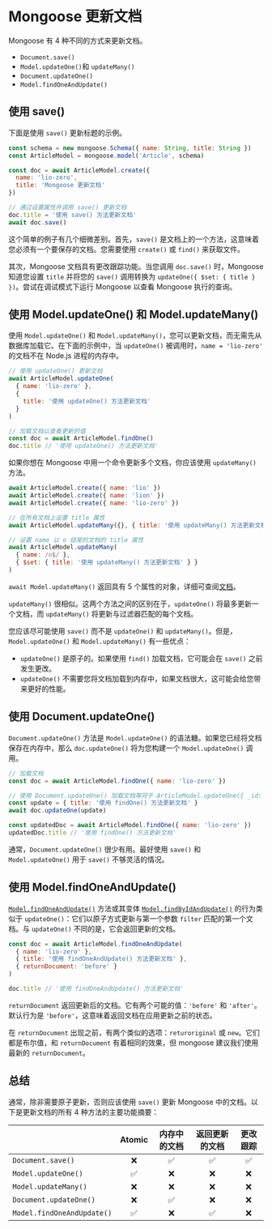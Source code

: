 # Mongoose 更新文档

Mongoose 有 4 种不同的方式来更新文档。

- `Document.save()`
- `Model.updateOne()`和 `updateMany()`
- `Document.updateOne()`
- `Model.findOneAndUpdate()`

## 使用 save()

下面是使用 `save()` 更新标题的示例。

```js
const schema = new mongoose.Schema({ name: String, title: String })
const ArticleModel = mongoose.model('Article', schema)

const doc = await ArticleModel.create({
  name: 'lio-zero',
  title: 'Mongoose 更新文档'
})

// 通过设置属性并调用 save() 更新文档
doc.title = '使用 save() 方法更新文档'
await doc.save()
```

这个简单的例子有几个细微差别。首先，`save()` 是文档上的一个方法，这意味着您必须有一个要保存的文档。您需要使用 `create()` 或 `find()` 来获取文件。

其次，Mongoose 文档具有更改跟踪功能。当您调用 `doc.save()` 时，Mongoose 知道您设置 `title` 并将您的 `save()` 调用转换为 `updateOne({ $set: { title } })`。尝试在调试模式下运行 Mongoose 以查看 Mongoose 执行的查询。

## 使用 Model.updateOne() 和 Model.updateMany()

使用 `Model.updateOne()` 和 `Model.updateMany()`，您可以更新文档，而无需先从数据库加载它。在下面的示例中，当 `updateOne()` 被调用时，`name = 'lio-zero'` 的文档不在 Node.js 进程的内存中。

```js
// 使用 updateOne() 更新文档
await ArticleModel.updateOne(
  { name: 'lio-zero' },
  {
    title: '使用 updateOne() 方法更新文档'
  }
)

// 加载文档以查看更新的值
const doc = await ArticleModel.findOne()
doc.title // '使用 updateOne() 方法更新文档'
```

如果你想在 Mongoose 中用一个命令更新多个文档，你应该使用 `updateMany()` 方法。

```js
await ArticleModel.create({ name: 'lio' })
await ArticleModel.create({ name: 'lion' })
await ArticleModel.create({ name: 'lio-zero' })

// 在所有文档上设置 title 属性
await ArticleModel.updateMany({}, { title: '使用 updateMany() 方法更新文档' })

// 设置 name 以 o 结尾的文档的 title 属性
await ArticleModel.updateMany(
  { name: /o$/ },
  { $set: { title: '使用 updateMany() 方法更新文档' } }
)
```

`await Model.updateMany()` 返回具有 5 个属性的对象，详细可查阅[文档](https://mongoosejs.com/docs/api.html#model_Model.updateMany)。

`updateMany()` 很相似。这两个方法之间的区别在于，`updateOne()` 将最多更新一个文档，而 `updateMany()` 将更新与过滤器匹配的每个文档。

您应该尽可能使用 `save()` 而不是 `updateOne()` 和 `updateMany()`。但是，`Model.updateOne()` 和 `Model.updateMany()` 有一些优点：

- `updateOne()` 是原子的。如果使用 `find()` 加载文档，它可能会在 `save()` 之前发生更改。
- `updateOne()` 不需要您将文档加载到内存中，如果文档很大，这可能会给您带来更好的性能。

## 使用 Document.updateOne()

`Document.updateOne()` 方法是 `Model.updateOne()` 的语法糖。如果您已经将文档保存在内存中，那么 `doc.updateOne()` 将为您构建一个 `Model.updateOne()` 调用。

```js
// 加载文档
const doc = await ArticleModel.findOne({ name: 'lio-zero' })

// 使用 Document.updateOne() 加载文档等同于 ArticleModel.updateOne({ _id: doc._id }, update)
const update = { title: '使用 findOne() 方法更新文档' }
await doc.updateOne(update)

const updatedDoc = await ArticleModel.findOne({ name: 'lio-zero' })
updatedDoc.title // '使用 findOne() 方法更新文档'
```

通常，`Document.updateOne()` 很少有用。最好使用 `save()` 和 `Model.updateOne()` 用于 `save()` 不够灵活的情况。

## 使用 Model.findOneAndUpdate()

[`Model.findOneAndUpdate()`](https://mongoosejs.com/docs/tutorials/findoneandupdate.html) 方法或其变体 [`Model.findByIdAndUpdate()`](https://mongoosejs.com/docs/api.html#model_Model.findByIdAndUpdate) 的行为类似于 `updateOne()`：它们以原子方式更新与第一个参数 `filter` 匹配的第一个文档。与 `updateOne()` 不同的是，它会返回更新的文档。

```js
const doc = await ArticleModel.findOneAndUpdate(
  { name: 'lio-zero' },
  { title: '使用 findOneAndUpdate() 方法更新文档' },
  { returnDocument: 'before' }
)

doc.title // '使用 findOneAndUpdate() 方法更新文档'
```

`returnDocument` 返回更新后的文档。它有两个可能的值：`'before'` 和 `'after'`。默认行为是 `'before'`，这意味着返回文档在应用更新之前的状态。

在 `returnDocument` 出现之前，有两个类似的选项：`returoriginal` 或 `new`。它们都是布尔值，和 `returnDocument` 有着相同的效果，但 mongoose 建议我们使用最新的 `returnDocument`。

## 总结

通常，除非需要原子更新，否则应该使用 `save()` 更新 Mongoose 中的文档。以下是更新文档的所有 4 种方法的主要功能摘要：

|                            | Atomic | 内存中的文档 | 返回更新的文档 | 更改跟踪 |
| -------------------------- | :----: | :----------: | :------------: | :------: |
| `Document.save()`          |   ❌   |      ✅      |       ✅       |    ✅    |
| `Model.updateOne()`        |   ✅   |      ❌      |       ❌       |    ❌    |
| `Model.updateMany()`       |   ❌   |      ❌      |       ❌       |    ❌    |
| `Document.updateOne()`     |   ❌   |      ✅      |       ❌       |    ❌    |
| `Model.findOneAndUpdate()` |   ✅   |      ❌      |       ✅       |    ❌    |

